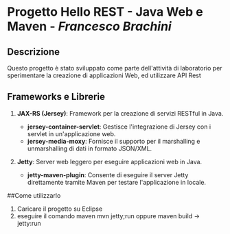 # Progetto Hello REST - Java Web e Maven - *Francesco Brachini*

## Descrizione

Questo progetto è stato sviluppato come parte dell'attività di laboratorio per sperimentare la creazione di applicazioni Web, ed utilizzare API Rest

## Frameworks e Librerie

1. **JAX-RS (Jersey)**: Framework per la creazione di servizi RESTful in Java.
   - **jersey-container-servlet**: Gestisce l'integrazione di Jersey con i servlet in un'applicazione web.
   - **jersey-media-moxy**: Fornisce il supporto per il marshalling e unmarshalling di dati in formato JSON/XML.

3. **Jetty**: Server web leggero per eseguire applicazioni web in Java.
   - **jetty-maven-plugin**: Consente di eseguire il server Jetty direttamente tramite Maven per testare l'applicazione in locale.


##Come utilizzarlo
1. Caricare il progetto su Eclipse
2. eseguire il comando maven mvn jetty;run oppure maven build -> jetty:run

